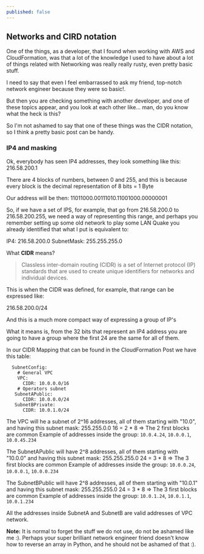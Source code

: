 ```yaml
---
published: false
---
```

## Networks and CIRD notation

One of the things, as a developer, that I found when working with AWS and CloudFormation, was that a lot of the knowledge I used to have about a lot of things related with Networking was really really rusty, even pretty basic stuff. 

I need to say that even I feel embarrassed to ask my friend, top-notch network engineer because they were so basic!.

But then you are checking something with another developer, and one of these topics appear, and you look at each other like... man, do you know what the heck is this?

So I'm not ashamed to say that one of these things was the CIDR notation, so I think a pretty basic post can be handy.

### IP4 and masking

Ok, everybody has seen IP4 addresses, they look something like this: 216.58.200.1

There are 4 blocks of numbers, between 0 and 255, and this is because every block is the decimal representation of 8 bits = 1 Byte

Our address will be then:
11011000.00111010.11001000.00000001


So, if we have a set of IPS, for example, that go from 216.58.200.0 to 216.58.200.255, we need a way of representing this range, and perhaps you remember setting up some old network to play some LAN Quake you already identified that what I put is equivalent to:

IP4: 216.58.200.0
SubnetMask: 255.255.255.0

What **CIDR** means?
>Classless inter-domain routing (CIDR) is a set of Internet protocol (IP) standards that are used to create unique identifiers for networks and individual devices.

This is when the CIDR was defined, for example, that range can be expressed like:

216.58.200.0/24

And this is a much more compact way of expressing a group of IP's

What it means is, from the 32 bits that represent an IP4 address you are going to have a group where the first 24 are the same for all of them.


In our CIDR Mapping that can be found in the CloudFormation Post we have this table:

```
  SubnetConfig:
    # General VPC
    VPC:
      CIDR: 10.0.0.0/16
    # Operators subnet  
   SubnetAPublic:
      CIDR: 10.0.0.0/24 
   SubnetBPrivate:
      CIDR: 10.0.1.0/24 
```

The VPC will he a subnet of 2^16 addresses, all of them starting with "10.0", and having this subnet mask: 255.255.0.0
16 = 2 * 8 => The 2 first blocks are common
Example of addresses inside the group: `10.0.4.24`, `10.0.0.1`, `10.0.45.234`

The SubnetAPublic will have 2^8 addresses, all of them starting with "10.0.0" and having this subnet mask: 255.255.255.0
24 = 3 * 8 => The 3 first blocks are common
Example of addresses inside the group: `10.0.0.24`, `10.0.0.1`, `10.0.0.234`

The SubnetBPublic will have 2^8 addresses, all of them starting with "10.0.1" and having this subnet mask: 255.255.255.0
24 = 3 * 8 => The 3 first blocks are common
Example of addresses inside the group: `10.0.1.24`, `10.0.1.1`, `10.0.1.234`


All the addresses inside SubnetA and SubnetB are valid addresses of VPC network.

**Note:** It is normal to forget the stuff we do not use, do not be ashamed like me :). Perhaps your super brilliant network engineer friend doesn't know how to reverse an array in Python, and he should not be ashamed of that :).

